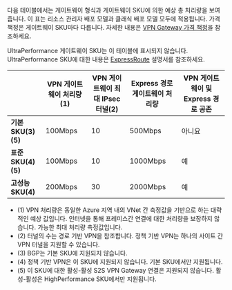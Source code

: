 다음 테이블에서는 게이트웨이 형식과 게이트웨이 SKU에 의한 예상 총 처리량을 보여 줍니다. 이 표는 리소스 관리자 배포 모델과 클래식 배포 모델 모두에 적용됩니다. 가격 책정은 게이트웨이 SKU마다 다릅니다. 자세한 내용은 [VPN Gateway 가격 책정](https://azure.microsoft.com/pricing/details/vpn-gateway)을 참조하세요.

UltraPerformance 게이트웨이 SKU는 이 테이블에 표시되지 않습니다. UltraPerformance SKU에 대한 내용은 [ExpressRoute](../articles/expressroute/expressroute-about-virtual-network-gateways.md) 설명서를 참조하세요.

|  | **VPN 게이트웨이 처리량(1)** | **VPN 게이트웨이 최대 IPsec 터널(2)** | **Express 경로 게이트웨이 처리량** | **VPN 게이트웨이 및 Express 경로 공존** |
| --- | --- | --- | --- | --- |
| **기본 SKU(3)(5)** |100Mbps |10 |500Mbps |아니요 |
| **표준 SKU(4)(5)** |100Mbps |10 |1000Mbps |예 |
| **고성능 SKU(4)** |200Mbps |30 |2000Mbps |예 |

* (1) VPN 처리량은 동일한 Azure 지역 내의 VNet 간 측정값을 기반으로 하는 대략적인 예상 값입니다. 인터넷을 통해 프레미스간 연결에 대한 처리량을 보장하지 않습니다. 가능한 최대 처리량 측정값입니다.
* (2) 터널의 수는 경로 기반 VPN을 참조합니다. 정책 기반 VPN는 하나의 사이트 간 VPN 터널을 지원할 수 있습니다.
* (3) BGP는 기본 SKU에 지원되지 않습니다.
* (4) 정책 기반 VPN은 이 SKU에 지원되지 않습니다. 기본 SKU에서만 지원됩니다.
* (5) 이 SKU에 대한 활성-활성 S2S VPN Gateway 연결은 지원되지 않습니다. 활성-활성은 HighPerformance SKU에서만 지원됩니다.



<!--HONumber=Nov16_HO2-->


